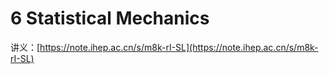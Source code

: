 # 6 Statistical Mechanics

讲义：[https://note.ihep.ac.cn/s/m8k-rI-SL](https://note.ihep.ac.cn/s/m8k-rI-SL)


